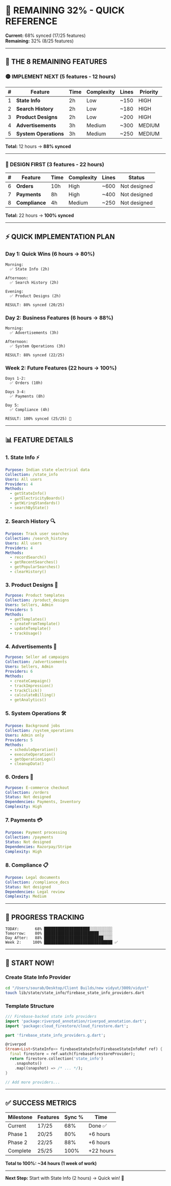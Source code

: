 # 🎯 REMAINING 32% - QUICK REFERENCE

**Current:** 68% synced (17/25 features)  
**Remaining:** 32% (8/25 features)

---

## 🔴 THE 8 REMAINING FEATURES

### 🟡 IMPLEMENT NEXT (5 features - 12 hours)

| # | Feature | Time | Complexity | Lines | Priority |
|---|---------|------|------------|-------|----------|
| 1 | **State Info** | 2h | Low | ~150 | HIGH |
| 2 | **Search History** | 2h | Low | ~180 | HIGH |
| 3 | **Product Designs** | 2h | Low | ~200 | HIGH |
| 4 | **Advertisements** | 3h | Medium | ~300 | MEDIUM |
| 5 | **System Operations** | 3h | Medium | ~250 | MEDIUM |

**Total:** 12 hours → **88% synced**

---

### 🔵 DESIGN FIRST (3 features - 22 hours)

| # | Feature | Time | Complexity | Lines | Status |
|---|---------|------|------------|-------|--------|
| 6 | **Orders** | 10h | High | ~600 | Not designed |
| 7 | **Payments** | 8h | High | ~400 | Not designed |
| 8 | **Compliance** | 4h | Medium | ~250 | Not designed |

**Total:** 22 hours → **100% synced**

---

## ⚡ QUICK IMPLEMENTATION PLAN

### Day 1: Quick Wins (6 hours → 80%)
```
Morning:
  ✅ State Info (2h)
  
Afternoon:
  ✅ Search History (2h)
  
Evening:
  ✅ Product Designs (2h)
  
RESULT: 80% synced (20/25)
```

### Day 2: Business Features (6 hours → 88%)
```
Morning:
  ✅ Advertisements (3h)
  
Afternoon:
  ✅ System Operations (3h)
  
RESULT: 88% synced (22/25)
```

### Week 2: Future Features (22 hours → 100%)
```
Days 1-2:
  ✅ Orders (10h)
  
Days 3-4:
  ✅ Payments (8h)
  
Day 5:
  ✅ Compliance (4h)
  
RESULT: 100% synced (25/25) 🎉
```

---

## 📊 FEATURE DETAILS

### 1. State Info ⚡
```yaml
Purpose: Indian state electrical data
Collection: /state_info
Users: All users
Providers: 4
Methods:
  - getStateInfo()
  - getElectricityBoards()
  - getWiringStandards()
  - searchByState()
```

### 2. Search History 🔍
```yaml
Purpose: Track user searches
Collection: /search_history
Users: All users
Providers: 4
Methods:
  - recordSearch()
  - getRecentSearches()
  - getPopularSearches()
  - clearHistory()
```

### 3. Product Designs 📐
```yaml
Purpose: Product templates
Collection: /product_designs
Users: Sellers, Admin
Providers: 5
Methods:
  - getTemplates()
  - createFromTemplate()
  - updateTemplate()
  - trackUsage()
```

### 4. Advertisements 📢
```yaml
Purpose: Seller ad campaigns
Collection: /advertisements
Users: Sellers, Admin
Providers: 6
Methods:
  - createCampaign()
  - trackImpression()
  - trackClick()
  - calculateBilling()
  - getAnalytics()
```

### 5. System Operations 🛠️
```yaml
Purpose: Background jobs
Collection: /system_operations
Users: Admin only
Providers: 5
Methods:
  - scheduleOperation()
  - executeOperation()
  - getOperationLogs()
  - cleanupData()
```

### 6. Orders 🛒
```yaml
Purpose: E-commerce checkout
Collection: /orders
Status: Not designed
Dependencies: Payments, Inventory
Complexity: High
```

### 7. Payments 💳
```yaml
Purpose: Payment processing
Collection: /payments
Status: Not designed
Dependencies: Razorpay/Stripe
Complexity: High
```

### 8. Compliance 📋
```yaml
Purpose: Legal documents
Collection: /compliance_docs
Status: Not designed
Dependencies: Legal review
Complexity: Medium
```

---

## 🎯 PROGRESS TRACKING

```
TODAY:       68% ████████████████████░░░░░░░░░░
Tomorrow:    80% ████████████████████████░░░░░░
Day After:   88% ██████████████████████████░░░░
Week 2:     100% ██████████████████████████████ ✅
```

---

## 🚀 START NOW!

### Create State Info Provider
```bash
cd "/Users/sourab/Desktop/Client Builds/new vidyut/3009/vidyut"
touch lib/state/state_info/firebase_state_info_providers.dart
```

### Template Structure
```dart
/// Firebase-backed state info providers
import 'package:riverpod_annotation/riverpod_annotation.dart';
import 'package:cloud_firestore/cloud_firestore.dart';

part 'firebase_state_info_providers.g.dart';

@riverpod
Stream<List<StateInfo>> firebaseStateInfo(FirebaseStateInfoRef ref) {
  final firestore = ref.watch(firebaseFirestoreProvider);
  return firestore.collection('state_info')
    .snapshots()
    .map((snapshot) => /* ... */);
}

// Add more providers...
```

---

## ✅ SUCCESS METRICS

| Milestone | Features | Sync % | Time |
|-----------|----------|--------|------|
| Current | 17/25 | 68% | Done ✅ |
| Phase 1 | 20/25 | 80% | +6 hours |
| Phase 2 | 22/25 | 88% | +6 hours |
| Complete | 25/25 | 100% | +22 hours |

**Total to 100%: ~34 hours (1 week of work)**

---

**Next Step:** Start with State Info (2 hours) → Quick win! 🎯




